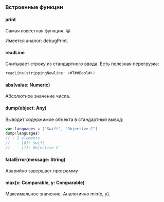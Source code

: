 ### Встроенные функции

#### print

Самая известная функция. 😀

Имеется аналог: debugPrint.

#### readLine

Считывает строку из стандартного ввода. Есть полезная перегрузка:

```swift
readLine(strippingNewline: <#T##Bool#>)
```

#### abs(value: Numeric)

Абсолютное значение числа.

#### dump(object: Any)

Выводит содержимое объекта в стандартный вывод:

```swift
var languages = ["Swift", "Objective-C"]
dump(languages)
// ▿ 2 elements
//   - [0]: Swift
//   - [1]: Objective-C
```

#### fatalError(message: String)

Аварийно завершает программу

#### max(x: Comparable, y: Comparable)

Максимальное значение. Аналогично min(x, y).


